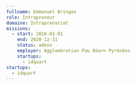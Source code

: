 ```yaml
---
fullname: Emmanuel Bringas
role: Intrapreneur
domaine: Intraprenariat
missions:
  - start: 2018-01-01
    end: 2020-12-31
    status: admin
    employer: Agglomération Pau Béarn Pyrénées
    startups:
      - idquart
startups:
  - idquart
---
```

